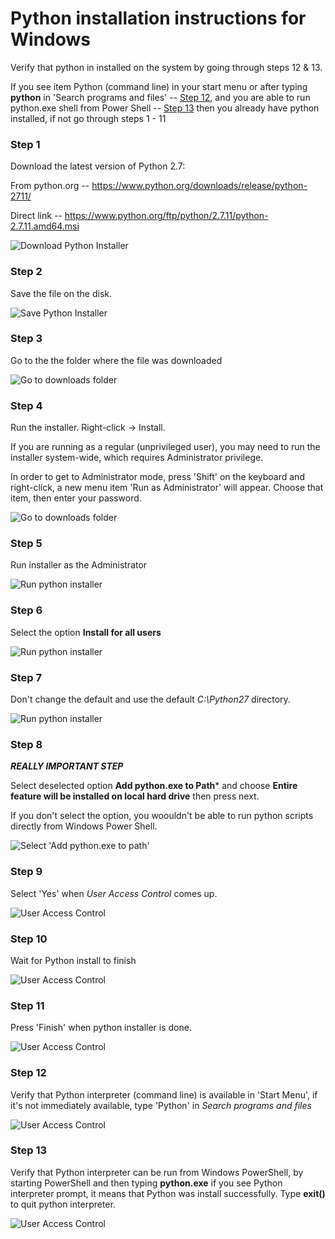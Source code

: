 Python installation instructions for Windows
========

Verify that python in installed on the system by going through steps 12 & 13.

If you see item Python (command line) in your start menu or after typing **python** in 'Search programs and files' -- [Step 12](#step-12), and you are able to run python.exe shell from Power Shell -- [Step 13](#step-13) then you already have python installed, if not go through steps 1 - 11

### Step 1

Download the latest version of Python 2.7:

From python.org -- https://www.python.org/downloads/release/python-2711/

Direct link -- https://www.python.org/ftp/python/2.7.11/python-2.7.11.amd64.msi

![Download Python Installer](python_screenshots/0001_python_download.png)


### Step 2

Save the file on the disk.

![Save Python Installer](python_screenshots/0002_python_download.png)


### Step 3

Go to the the folder where the file was downloaded

![Go to downloads folder](python_screenshots/0003_python_download.png)

### Step 4

Run the installer. Right-click -> Install.

If you are running as a regular (unprivileged user), you may need to run the installer system-wide, which requires Administrator privilege.


In order to get to Administrator mode, press 'Shift' on the keyboard and right-click, a new menu item 'Run as Administrator' will appear. Choose that item, then enter your password.

![Go to downloads folder](python_screenshots/0004_python_download.png)


### Step 5

Run installer as the Administrator

![Run python installer](python_screenshots/0005_python_download.png)


### Step 6

Select the option **Install for all users**

![Run python installer](python_screenshots/0006_python_download.png)


### Step 7

Don't change the default and use the default *C:\Python27* directory.

![Run python installer](python_screenshots/0007_python_download.png)

### Step 8

***REALLY IMPORTANT STEP***

Select deselected option **Add python.exe to Path*** and choose **Entire feature will be installed on local hard drive** then press next.

If you don't select the option, you woouldn't be able to run python scripts directly from Windows Power Shell.

![Select 'Add python.exe to path'](python_screenshots/0008_python_download.png)

### Step 9

Select 'Yes' when *User Access Control* comes up.

![User Access Control](python_screenshots/0009_python_download.png)

### Step 10

Wait for Python install to finish

![User Access Control](python_screenshots/0010_python_download.png)

### Step 11

Press 'Finish' when python installer is done.

![User Access Control](python_screenshots/0011_python_download.png)

### Step 12

Verify that Python interpreter (command line) is available in 'Start Menu', if it's not immediately available, type 'Python' in *Search programs and files*


![User Access Control](python_screenshots/0012_python_successful_install.png)


### Step 13

Verify that Python interpreter can be run from Windows PowerShell, by starting PowerShell and then typing **python.exe** if you see Python interpreter prompt, it means that Python was install successfully. Type **exit()** to quit python interpreter.


![User Access Control](python_screenshots/0013_run_python_from_powershell.png)
